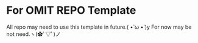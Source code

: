 # For OMIT REPO Template
All repo may need to use this template in future.( •̀ ω •́ )y
For now may be not need.ヽ(✿ﾟ▽ﾟ)ノ
